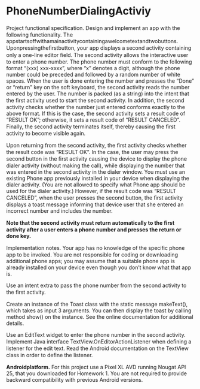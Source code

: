 # PhoneNumberDialingActiviy
Project functional speciﬁcation. Design and implement an app with the following functionality. The appstartsoffwithamainactivitycontainingawelcometextandtwobuttons. Uponpressingtheﬁrstbutton, your app displays a second activity containing only a one-line editor ﬁeld. The second activity allows the interactive user to enter a phone number. The phone number must conform to the following format “(xxx) xxx-xxxx”, where “x” denotes a digit, although the phone number could be preceded and followed by a random number of white spaces. When the user is done entering the number and presses the “Done” or “return” key on the soft keyboard, the second activity reads the number entered by the user. The number is packed (as a string) into the intent that the ﬁrst activity used to start the second activity. In addition, the second activity checks whether the number just entered conforms exactly to the above format. If this is the case, the second activity sets a result code of “RESULT OK”; otherwise, it sets a result code of “RESULT CANCELED”. Finally, the second activity terminates itself, thereby causing the ﬁrst activity to become visible again. 

Upon returning from the second activity, the ﬁrst activity checks whether the result code was “RESULT OK”. In the case, the user may press the second button in the ﬁrst activity causing the device to display the phone dialer activity (without making the call), while displaying the number that was entered in the second activity in the dialer window. You must use an existing Phone app previously installed in your device when displaying the dialer activity. (You are not allowed to specify what Phone app should be used for the dialer activity.) However, if the result code was “RESULT CANCELED”, when the user presses the second button, the ﬁrst activity displays a toast message informing that device user that she entered an incorrect number and includes the number.

**Note that the second activity must return automatically to the ﬁrst activity after a user enters a phone number and presses the return or done key.** 

Implementation notes. Your app has no knowledge of the speciﬁc phone app to be invoked. You are not responsible for coding or downloading additional phone apps; you may assume that a suitable phone app is already installed on your device even though you don’t know what that app is.

Use an intent extra to pass the phone number from the second activity to the ﬁrst activity. 

Create an instance of the Toast class with the static message makeText(), which takes as input 3 arguments. You can then display the toast by calling method show() on the instance. See the online documentation for additional details. 

Use an EditText widget to enter the phone number in the second activity. Implement Java interface TextView.OnEditorActionListener when deﬁning a listener for the edit text. Read the Android documentation on the TextView class in order to deﬁne the listener. 

**Androidplatform.** For this project use a Pixel XL AVD running Nougat API 25, that you downloaded for Homework 1. You are not required to provide backward compatibility with previous Android versions.
